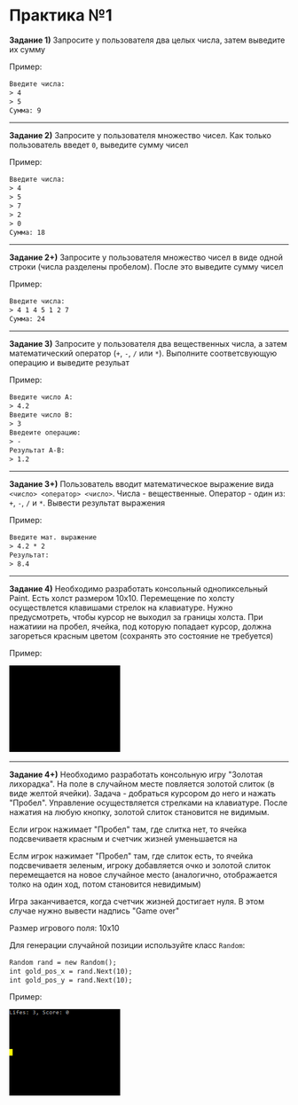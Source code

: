 Практика №1
===========

**Задание 1)** Запросите у пользователя два целых числа, затем выведите их сумму

Пример:
```
Введите числа:
> 4
> 5
Сумма: 9
```

-------

**Задание 2)** Запросите у пользователя множество чисел. Как только пользователь введет `0`, выведите сумму чисел

Пример:
```
Введите числа:
> 4
> 5
> 7
> 2
> 0
Сумма: 18
```

-------
**Задание 2+)** Запросите у пользователя множество чисел в виде одной строки (числа разделены пробелом). После это выведите сумму чисел

Пример:
```
Введите числа:
> 4 1 4 5 1 2 7
Сумма: 24
```


-------

**Задание 3)** Запросите у пользователя два вещественных числа, а затем математический оператор (`+`, `-`, `/` или `*`). Выполните соответсвующую операцию и выведите резульат

Пример:
```
Введите число A:
> 4.2
Введите число B:
> 3
Введеите операцию:
> -
Результат A-B:
> 1.2
```


-------

**Задание 3+)** Пользователь вводит математическое выражение вида `<число> <оператор> <число>`. Числа - вещественные. Оператор - один из: `+`, `-`, `/` и `*`. Вывести результат выражения

Пример:
```
Введите мат. выражение
> 4.2 * 2
Результат:
> 8.4
```

-----------

**Задание 4)** Необходимо разработать консольный однопиксельный Paint. Есть холст размером 10x10. Перемещение по холсту осуществлется клавишами стрелок на клавиатуре. Нужно предусмотреть, чтобы курсор не выходил за границы холста. При нажатиии на пробел, ячейка, под которую попадает курсор, должна загореться красным цветом (сохранять это состояние не требуется)

Пример:

![Пример](media/paint_console.gif)


-----------

**Задание 4+)** Необходимо разработать консольную игру "Золотая лихорадка". 
На поле в случайном месте повляется золотой слиток (в виде желтой ячейки). Задача - добраться курсором до него и нажать "Пробел". Управление осуществляется стрелками на клавиатуре. После нажатия на любую кнопку, золотой слиток становится не видимым. 

Если игрок нажимает "Пробел" там, где слитка нет, то ячейка подсвечиваетя красным и счетчик жизней уменьшается на

Еслм игрок нажимает "Пробел" там, где слиток есть, то ячейка подсвечиваетя зеленым, игроку добавляется очко и золотой слиток перемещается на новое случайное место (аналогично, отображается толко на один ход, потом становится невидимым)

Игра заканчивается, когда счетчик жизней достигает нуля. В этом случае нужно вывести надпись "Game over"

Размер игрового поля: 10x10

Для генерации случайной позиции используйте класс `Random`:

```
Random rand = new Random();
int gold_pos_x = rand.Next(10);
int gold_pos_y = rand.Next(10);
```

Пример:

![Пример](media/game_console_gold_miner.gif)

